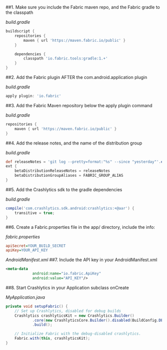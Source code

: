 
##1. Make sure you include the Fabric maven repo, and the Fabric gradle to the classpath

_build.gradle_
```gradle
buildscript {
    repositories {
        maven { url 'https://maven.fabric.io/public' }
    }

    dependencies {
        classpath 'io.fabric.tools:gradle:1.+'
    }
}
```

##2. Add the Fabric plugin AFTER the com.android.application plugin

_build.gradle_
```gradle
apply plugin: 'io.fabric'
```

##3. Add the Fabric Maven repository below the apply plugin command

_build.gradle_
```gradle
repositories {
    maven { url 'https://maven.fabric.io/public' }
}

```

##4. Add the release notes, and the name of the distribution group

_build.gradle_
```gradle
def releaseNotes = 'git log --pretty=format:"%s" --since "yesterday"'.execute([], project.rootDir).text.trim()
ext {
    betaDistributionReleaseNotes = releaseNotes
    betaDistributionGroupAliases = FABRIC_GROUP_ALIAS
}
```

##5. Add the Crashlytics sdk to the gradle dependencies

_build.gradle_
```gradle
compile('com.crashlytics.sdk.android:crashlytics:+@aar') {
    transitive = true;
}
```

##6. Create a Fabric.properties file in the app/ directory, include the info:

_fabric.properties_
```ini
apiSecret=YOUR_BUILD_SECRET
apiKey=YOUR_API_KEY
```

_AndroidManifest.xml_
##7. Include the API key in your AndroidManifest.xml

```xml
<meta-data
            android:name="io.fabric.ApiKey"
            android:value="API_KEY"/>

```

##8. Start Crashlytics in your Application subclass onCreate

_MyApplication.java_
```java
private void setupFabric() {
    // Set up Crashlytics, disabled for debug builds
    Crashlytics crashlyticsKit = new Crashlytics.Builder()
            .core(new CrashlyticsCore.Builder().disabled(BuildConfig.DEBUG).build())
            .build();

    // Initialize Fabric with the debug-disabled crashlytics.
    Fabric.with(this, crashlyticsKit);
}
```
